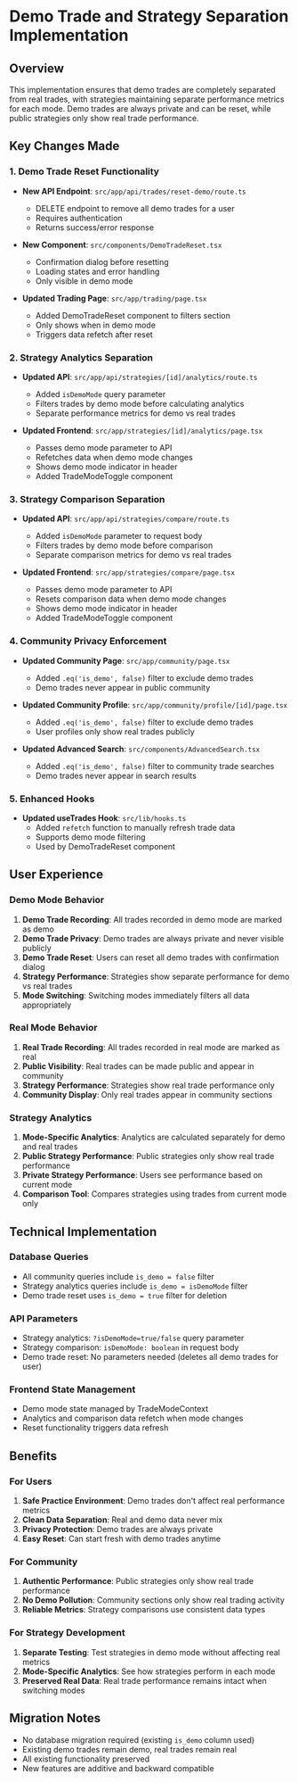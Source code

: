 # Demo Trade and Strategy Separation Implementation

## Overview
This implementation ensures that demo trades are completely separated from real trades, with strategies maintaining separate performance metrics for each mode. Demo trades are always private and can be reset, while public strategies only show real trade performance.

## Key Changes Made

### 1. Demo Trade Reset Functionality
- **New API Endpoint**: `src/app/api/trades/reset-demo/route.ts`
  - DELETE endpoint to remove all demo trades for a user
  - Requires authentication
  - Returns success/error response

- **New Component**: `src/components/DemoTradeReset.tsx`
  - Confirmation dialog before resetting
  - Loading states and error handling
  - Only visible in demo mode

- **Updated Trading Page**: `src/app/trading/page.tsx`
  - Added DemoTradeReset component to filters section
  - Only shows when in demo mode
  - Triggers data refetch after reset

### 2. Strategy Analytics Separation
- **Updated API**: `src/app/api/strategies/[id]/analytics/route.ts`
  - Added `isDemoMode` query parameter
  - Filters trades by demo mode before calculating analytics
  - Separate performance metrics for demo vs real trades

- **Updated Frontend**: `src/app/strategies/[id]/analytics/page.tsx`
  - Passes demo mode parameter to API
  - Refetches data when demo mode changes
  - Shows demo mode indicator in header
  - Added TradeModeToggle component

### 3. Strategy Comparison Separation
- **Updated API**: `src/app/api/strategies/compare/route.ts`
  - Added `isDemoMode` parameter to request body
  - Filters trades by demo mode before comparison
  - Separate comparison metrics for demo vs real trades

- **Updated Frontend**: `src/app/strategies/compare/page.tsx`
  - Passes demo mode parameter to API
  - Resets comparison data when demo mode changes
  - Shows demo mode indicator in header
  - Added TradeModeToggle component

### 4. Community Privacy Enforcement
- **Updated Community Page**: `src/app/community/page.tsx`
  - Added `.eq('is_demo', false)` filter to exclude demo trades
  - Demo trades never appear in public community

- **Updated Community Profile**: `src/app/community/profile/[id]/page.tsx`
  - Added `.eq('is_demo', false)` filter to exclude demo trades
  - User profiles only show real trades publicly

- **Updated Advanced Search**: `src/components/AdvancedSearch.tsx`
  - Added `.eq('is_demo', false)` filter to community trade searches
  - Demo trades never appear in search results

### 5. Enhanced Hooks
- **Updated useTrades Hook**: `src/lib/hooks.ts`
  - Added `refetch` function to manually refresh trade data
  - Supports demo mode filtering
  - Used by DemoTradeReset component

## User Experience

### Demo Mode Behavior
1. **Demo Trade Recording**: All trades recorded in demo mode are marked as demo
2. **Demo Trade Privacy**: Demo trades are always private and never visible publicly
3. **Demo Trade Reset**: Users can reset all demo trades with confirmation dialog
4. **Strategy Performance**: Strategies show separate performance for demo vs real trades
5. **Mode Switching**: Switching modes immediately filters all data appropriately

### Real Mode Behavior
1. **Real Trade Recording**: All trades recorded in real mode are marked as real
2. **Public Visibility**: Real trades can be made public and appear in community
3. **Strategy Performance**: Strategies show real trade performance only
4. **Community Display**: Only real trades appear in community sections

### Strategy Analytics
1. **Mode-Specific Analytics**: Analytics are calculated separately for demo and real trades
2. **Public Strategy Performance**: Public strategies only show real trade performance
3. **Private Strategy Performance**: Users see performance based on current mode
4. **Comparison Tool**: Compares strategies using trades from current mode only

## Technical Implementation

### Database Queries
- All community queries include `is_demo = false` filter
- Strategy analytics queries include `is_demo = isDemoMode` filter
- Demo trade reset uses `is_demo = true` filter for deletion

### API Parameters
- Strategy analytics: `?isDemoMode=true/false` query parameter
- Strategy comparison: `isDemoMode: boolean` in request body
- Demo trade reset: No parameters needed (deletes all demo trades for user)

### Frontend State Management
- Demo mode state managed by TradeModeContext
- Analytics and comparison data refetch when mode changes
- Reset functionality triggers data refresh

## Benefits

### For Users
1. **Safe Practice Environment**: Demo trades don't affect real performance metrics
2. **Clean Data Separation**: Real and demo data never mix
3. **Privacy Protection**: Demo trades are always private
4. **Easy Reset**: Can start fresh with demo trades anytime

### For Community
1. **Authentic Performance**: Public strategies only show real trade performance
2. **No Demo Pollution**: Community sections only show real trading activity
3. **Reliable Metrics**: Strategy comparisons use consistent data types

### For Strategy Development
1. **Separate Testing**: Test strategies in demo mode without affecting real metrics
2. **Mode-Specific Analytics**: See how strategies perform in each mode
3. **Preserved Real Data**: Real trade performance remains intact when switching modes

## Migration Notes
- No database migration required (existing `is_demo` column used)
- Existing demo trades remain demo, real trades remain real
- All existing functionality preserved
- New features are additive and backward compatible
